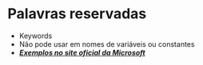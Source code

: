 #  Palavras reservadas

- Keywords
- Não pode usar em nomes de variáveis ou constantes
- <a href="https://learn.microsoft.com/pt-br/dotnet/csharp/language-reference/keywords/">***Exemplos no site oficial da Microsoft***</a>